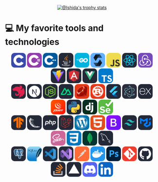 <p align="center">
<a href="https://github.com/ishida0415?tab=achievements"><img src="https://github-profile-trophy.vercel.app/?username=ishida0415&theme=onestar&no-frame=true&column=8&row=1"  width="38%" alt="@Ishida's trophy stats"/></a>
</p>


# 💻 My favorite tools and technologies

<div align="center">
<div class="flex" style="">
    <img src="./icons/C.svg" width="48">       
    <img src="./icons/CS.svg" width="48">      
    <img src="./icons/CPP.svg" width="48">
    <img src="./icons/Java-Dark.svg" width="48">
    <img src="./icons/GoLang.svg" width="48">
    <img src="./icons/Solidity.svg" width="48">
    <img src="./icons/JavaScript.svg" width="48">
    <img src="./icons/React-Dark.svg" width="48">   
    <img src="./icons/Redux.svg" width="48">
    <img src="./icons/Vite-Dark.svg" width="48">
    <img src="./icons/Angular-Dark.svg" width="48">
    <img src="./icons/VueJS-Dark.svg" width="48">
    <img src="./icons/TypeScript.svg" width="48">
</div>
<div class="flex">
    <img src="./icons/NestJS-Dark.svg" width="48">   
    <img src="./icons/NextJS-Dark.svg" width="48">   
    <img src="./icons/NodeJS-Dark.svg" width="48">   
    <img src="./icons/NuxtJS-Dark.svg" width="48">    
    <img src="./icons/Ruby.svg" width="48">      
    <img src="./icons/Rust.svg" width="48">      
    <img src="./icons/Flutter-Dark.svg" width="48">
    <img src="./icons/Electron.svg" width="48">    
    <img src="./icons/ExpressJS-Dark.svg" width="48"> 
    <img src="./icons/JQuery.svg" width="48">
    <img src="./icons/Python-Dark.svg" width="48">
    <img src="./icons/Django.svg" width="48">
    <img src="./icons/Selenium.svg" width="48">
</div>
<div class="flex">
    <img src="./icons/TensorFlow-Dark.svg" width="48">
    <img src="./icons/Flask-Dark.svg" width="48">   
    <img src="./icons/PHP-Dark.svg" width="48">
    <img src="./icons/Laravel-Dark.svg" width="48">
    <img src="./icons/Wordpress.svg" width="48">
    <img src="./icons/HTML.svg" width="48">      
    <img src="./icons/Bootstrap.svg" width="48">
    <img src="./icons/TailwindCSS-Dark.svg" width="48">
    <img src="./icons/MaterialUI-Dark.svg" width="48"> 
    <img src="./icons/Sass.svg" width="48">
    <img src="./icons/CSS.svg" width="48">
    <img src="./icons/MongoDB.svg" width="48">  
    <img src="./icons/MySQL-Dark.svg" width="48">
</div>
<div class="flex">
    <img src="./icons/PostgreSQL-Dark.svg" width="48">
    <img src="./icons/SQLite.svg" width="48">
    <img src="./icons/VSCode-Dark.svg" width="48">   
    <img src="./icons/VisualStudio-Dark.svg" width="48">
    <img src="./icons/Postman.svg" width="48">     
    <img src="./icons/Docker.svg" width="48">     
    <img src="./icons/Photoshop.svg" width="48">   
    <img src="./icons/Git.svg" width="48">       
    <img src="./icons/Github-Dark.svg" width="48">   
    <img src="./icons/StackOverflow-Dark.svg" width="48">    
    <img src="./icons/Vercel-Dark.svg" width="48">   
    <img src="./icons/Discord.svg" width="48">     
    <img src="./icons/LinkedIn.svg" width="48">
</div>
</div>
